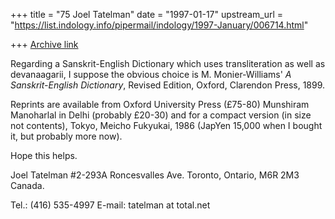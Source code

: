 +++
title = "75 Joel Tatelman"
date = "1997-01-17"
upstream_url = "https://list.indology.info/pipermail/indology/1997-January/006714.html"

+++
[Archive link](https://list.indology.info/pipermail/indology/1997-January/006714.html)

Regarding a Sanskrit-English Dictionary which uses transliteration as well as devanaagarii, I suppose the obvious choice is M. Monier-Williams' _A Sanskrit-English Dictionary_, Revised Edition, Oxford, Clarendon Press, 1899. 

Reprints are available from Oxford University Press (£75-80) Munshiram Manoharlal in Delhi (probably £20-30) and for a compact version (in size not contents), Tokyo, Meicho Fukyukai, 1986 (JapYen 15,000 when I bought it, but probably more now).

Hope this helps.



Joel Tatelman
#2-293A Roncesvalles Ave.
Toronto, Ontario,
M6R 2M3 Canada.

Tel.: (416) 535-4997
E-mail: tatelman at total.net





